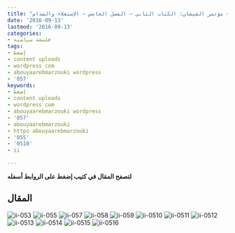 ```yaml
---
title: "دراسة المفهومات الثورية للسنة – مؤتمر الشيشان: الكتاب الثاني – الفصل الخامس – الإستعلاء والصدام"
date: '2016-09-13'
lastmod: '2016-09-13'
categories:
- فلسفة سياسية
tags:
- إضغط
- content uploads
- wordpress com
- abouyaarebmarzouki wordpress
- '057'
keywords:
- إضغط
- content uploads
- wordpress com
- abouyaarebmarzouki wordpress
- '057'
- abouyaarebmarzouki
- https abouyaarebmarzouki
- '055'
- '0510'
- ii

---
```

**لتصفح المقال في كتيب إضغط على الروابط أسفله**

## المقال

![ii-053](https://abouyaarebmarzouki.wordpress.com/wp-content/uploads/2016/09/ii-053.png?w=648) ![ii-055](https://abouyaarebmarzouki.wordpress.com/wp-content/uploads/2016/09/ii-055.png?w=648) ![ii-057](https://abouyaarebmarzouki.wordpress.com/wp-content/uploads/2016/09/ii-057.png?w=648) ![ii-058](https://abouyaarebmarzouki.wordpress.com/wp-content/uploads/2016/09/ii-058.png?w=648) ![ii-059](https://abouyaarebmarzouki.wordpress.com/wp-content/uploads/2016/09/ii-059.png?w=648) ![ii-0510](https://abouyaarebmarzouki.wordpress.com/wp-content/uploads/2016/09/ii-0510.png?w=648) ![ii-0511](https://abouyaarebmarzouki.wordpress.com/wp-content/uploads/2016/09/ii-0511.png?w=648) ![ii-0512](https://abouyaarebmarzouki.wordpress.com/wp-content/uploads/2016/09/ii-0512.png?w=648) ![ii-0513](https://abouyaarebmarzouki.wordpress.com/wp-content/uploads/2016/09/ii-0513.png?w=648) ![ii-0514](https://abouyaarebmarzouki.wordpress.com/wp-content/uploads/2016/09/ii-0514.png?w=648) ![ii-0515](https://abouyaarebmarzouki.wordpress.com/wp-content/uploads/2016/09/ii-0515.png?w=648) ![ii-0516](https://abouyaarebmarzouki.wordpress.com/wp-content/uploads/2016/09/ii-0516.png?w=648)

###